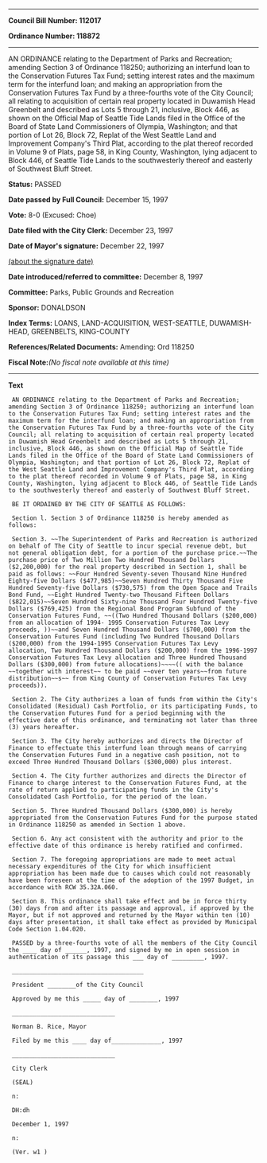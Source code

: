 

********

**Council Bill Number: 112017**
   
**Ordinance Number: 118872**
********

 AN ORDINANCE relating to the Department of Parks and Recreation; amending Section 3 of Ordinance 118250; authorizing an interfund loan to the Conservation Futures Tax Fund; setting interest rates and the maximum term for the interfund loan; and making an appropriation from the Conservation Futures Tax Fund by a three-fourths vote of the City Council; all relating to acquisition of certain real property located in Duwamish Head Greenbelt and described as Lots 5 through 21, inclusive, Block 446, as shown on the Official Map of Seattle Tide Lands filed in the Office of the Board of State Land Commissioners of Olympia, Washington; and that portion of Lot 26, Block 72, Replat of the West Seattle Land and Improvement Company's Third Plat, according to the plat thereof recorded in Volume 9 of Plats, page 58, in King County, Washington, lying adjacent to Block 446, of Seattle Tide Lands to the southwesterly thereof and easterly of Southwest Bluff Street.

**Status:** PASSED
   
**Date passed by Full Council:** December 15, 1997
   
**Vote:** 8-0 (Excused: Choe)
   
**Date filed with the City Clerk:** December 23, 1997
   
**Date of Mayor's signature:** December 22, 1997
   
[(about the signature date)](/~public/approvaldate.htm)
   
   
   
**Date introduced/referred to committee:** December 8, 1997
   
**Committee:** Parks, Public Grounds and Recreation
   
**Sponsor:** DONALDSON
   
   
**Index Terms:** LOANS, LAND-ACQUISITION, WEST-SEATTLE, DUWAMISH-HEAD, GREENBELTS, KING-COUNTY

**References/Related Documents:** Amending: Ord 118250

**Fiscal Note:**_(No fiscal note available at this time)_

********

**Text**
   
```
 AN ORDINANCE relating to the Department of Parks and Recreation; amending Section 3 of Ordinance 118250; authorizing an interfund loan to the Conservation Futures Tax Fund; setting interest rates and the maximum term for the interfund loan; and making an appropriation from the Conservation Futures Tax Fund by a three-fourths vote of the City Council; all relating to acquisition of certain real property located in Duwamish Head Greenbelt and described as Lots 5 through 21, inclusive, Block 446, as shown on the Official Map of Seattle Tide Lands filed in the Office of the Board of State Land Commissioners of Olympia, Washington; and that portion of Lot 26, Block 72, Replat of the West Seattle Land and Improvement Company's Third Plat, according to the plat thereof recorded in Volume 9 of Plats, page 58, in King County, Washington, lying adjacent to Block 446, of Seattle Tide Lands to the southwesterly thereof and easterly of Southwest Bluff Street.

 BE IT ORDAINED BY THE CITY OF SEATTLE AS FOLLOWS:

 Section l. Section 3 of Ordinance 118250 is hereby amended as follows:

 Section 3. ~~The Superintendent of Parks and Recreation is authorized on behalf of The City of Seattle to incur special revenue debt, but not general obligation debt, for a portion of the purchase price.~~The purchase price of Two Million Two Hundred Thousand Dollars ($2,200,000) for the real property described in Section 1, shall be paid as follows: ~~Four Hundred Seventy-seven Thousand Nine Hundred Eighty-five Dollars ($477,985)~~Seven Hundred Thirty Thousand Five Hundred Seventy-five Dollars ($730,575) from the Open Space and Trails Bond Fund, ~~Eight Hundred Twenty-two Thousand Fifteen Dollars ($822,015)~~Seven Hundred Sixty-nine Thousand Four Hundred Twenty-five Dollars ($769,425) from the Regional Bond Program Subfund of the Conservation Futures Fund, ~~((Two Hundred Thousand Dollars ($200,000) from an allocation of 1994- 1995 Conservation Futures Tax Levy proceeds, ))~~and Seven Hundred Thousand Dollars ($700,000) from the Conservation Futures Fund (including Two Hundred Thousand Dollars ($200,000) from the 1994-1995 Conservation Futures Tax Levy allocation, Two Hundred Thousand Dollars ($200,000) from the 1996-1997 Conservation Futures Tax Levy allocation and Three Hundred Thousand Dollars ($300,000) from future allocations)~~~~(( with the balance ~~together with interest~~ to be paid ~~over ten years~~from future distribution~~s~~ from King County of Conservation Futures Tax Levy proceeds)).

 Section 2. The City authorizes a loan of funds from within the City's Consolidated (Residual) Cash Portfolio, or its participating Funds, to the Conservation Futures Fund for a period beginning with the effective date of this ordinance, and terminating not later than three (3) years hereafter.

 Section 3. The City hereby authorizes and directs the Director of Finance to effectuate this interfund loan through means of carrying the Conservation Futures Fund in a negative cash position, not to exceed Three Hundred Thousand Dollars ($300,000) plus interest.

 Section 4. The City further authorizes and directs the Director of Finance to charge interest to the Conservation Futures Fund, at the rate of return applied to participating funds in the City's Consolidated Cash Portfolio, for the period of the loan.

 Section 5. Three Hundred Thousand Dollars ($300,000) is hereby appropriated from the Conservation Futures Fund for the purpose stated in Ordinance 118250 as amended in Section 1 above.

 Section 6. Any act consistent with the authority and prior to the effective date of this ordinance is hereby ratified and confirmed.

 Section 7. The foregoing appropriations are made to meet actual necessary expenditures of the City for which insufficient appropriation has been made due to causes which could not reasonably have been foreseen at the time of the adoption of the 1997 Budget, in accordance with RCW 35.32A.060.

 Section 8. This ordinance shall take effect and be in force thirty (30) days from and after its passage and approval, if approved by the Mayor, but if not approved and returned by the Mayor within ten (10) days after presentation, it shall take effect as provided by Municipal Code Section 1.04.020.

 PASSED by a three-fourths vote of all the members of the City Council the ____ day of ______, 1997, and signed by me in open session in authentication of its passage this ___ day of _________, 1997.

 _____________________________________

 President ________of the City Council

 Approved by me this _____ day of ________, 1997

 _____________________________

 Norman B. Rice, Mayor

 Filed by me this ____ day of______________, 1997

 _____________________________

 City Clerk

 (SEAL)

 n:

 DH:dh

 December 1, 1997

 n:

 (Ver. w1 )

```
